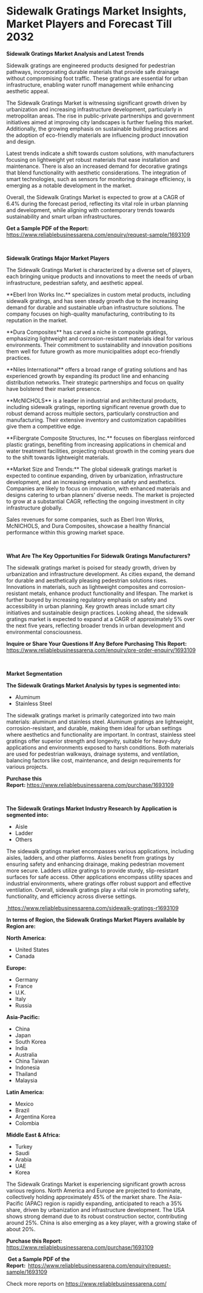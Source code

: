 <p><h1>Sidewalk Gratings Market Insights, Market Players and Forecast Till 2032</h1></p><p><strong>Sidewalk Gratings Market Analysis and Latest Trends</strong></p>
<p><p>Sidewalk gratings are engineered products designed for pedestrian pathways, incorporating durable materials that provide safe drainage without compromising foot traffic. These gratings are essential for urban infrastructure, enabling water runoff management while enhancing aesthetic appeal.</p><p>The Sidewalk Gratings Market is witnessing significant growth driven by urbanization and increasing infrastructure development, particularly in metropolitan areas. The rise in public-private partnerships and government initiatives aimed at improving city landscapes is further fueling this market. Additionally, the growing emphasis on sustainable building practices and the adoption of eco-friendly materials are influencing product innovation and design.</p><p>Latest trends indicate a shift towards custom solutions, with manufacturers focusing on lightweight yet robust materials that ease installation and maintenance. There is also an increased demand for decorative gratings that blend functionality with aesthetic considerations. The integration of smart technologies, such as sensors for monitoring drainage efficiency, is emerging as a notable development in the market.</p><p>Overall, the Sidewalk Gratings Market is expected to grow at a CAGR of 6.4% during the forecast period, reflecting its vital role in urban planning and development, while aligning with contemporary trends towards sustainability and smart urban infrastructures.</p></p>
<p><strong>Get a Sample PDF of the Report:&nbsp;</strong> <a href="https://www.reliablebusinessarena.com/enquiry/request-sample/1693109?utm_campaign=1871&utm_medium=2&utm_source=Github&utm_content=ia&utm_term=08012025&utm_id=sidewalk-gratings">https://www.reliablebusinessarena.com/enquiry/request-sample/1693109</a></p>
<p>&nbsp;</p>
<p><strong>Sidewalk Gratings Major Market Players</strong></p>
<p><p>The Sidewalk Gratings Market is characterized by a diverse set of players, each bringing unique products and innovations to meet the needs of urban infrastructure, pedestrian safety, and aesthetic appeal.</p><p>**Eberl Iron Works Inc.** specializes in custom metal products, including sidewalk gratings, and has seen steady growth due to the increasing demand for durable and sustainable urban infrastructure solutions. The company focuses on high-quality manufacturing, contributing to its reputation in the market.</p><p>**Dura Composites** has carved a niche in composite gratings, emphasizing lightweight and corrosion-resistant materials ideal for various environments. Their commitment to sustainability and innovation positions them well for future growth as more municipalities adopt eco-friendly practices. </p><p>**Niles International** offers a broad range of grating solutions and has experienced growth by expanding its product line and enhancing distribution networks. Their strategic partnerships and focus on quality have bolstered their market presence. </p><p>**McNICHOLS** is a leader in industrial and architectural products, including sidewalk gratings, reporting significant revenue growth due to robust demand across multiple sectors, particularly construction and manufacturing. Their extensive inventory and customization capabilities give them a competitive edge.</p><p>**Fibergrate Composite Structures, Inc.** focuses on fiberglass reinforced plastic gratings, benefiting from increasing applications in chemical and water treatment facilities, projecting robust growth in the coming years due to the shift towards lightweight materials.</p><p>**Market Size and Trends:** The global sidewalk gratings market is expected to continue expanding, driven by urbanization, infrastructure development, and an increasing emphasis on safety and aesthetics. Companies are likely to focus on innovation, with enhanced materials and designs catering to urban planners' diverse needs. The market is projected to grow at a substantial CAGR, reflecting the ongoing investment in city infrastructure globally. </p><p>Sales revenues for some companies, such as Eberl Iron Works, McNICHOLS, and Dura Composites, showcase a healthy financial performance within this growing market space.</p></p>
<p>&nbsp;</p>
<p><strong>What Are The Key Opportunities For Sidewalk Gratings Manufacturers?</strong></p>
<p><p>The sidewalk gratings market is poised for steady growth, driven by urbanization and infrastructure development. As cities expand, the demand for durable and aesthetically pleasing pedestrian solutions rises. Innovations in materials, such as lightweight composites and corrosion-resistant metals, enhance product functionality and lifespan. The market is further buoyed by increasing regulatory emphasis on safety and accessibility in urban planning. Key growth areas include smart city initiatives and sustainable design practices. Looking ahead, the sidewalk gratings market is expected to expand at a CAGR of approximately 5% over the next five years, reflecting broader trends in urban development and environmental consciousness.</p></p>
<p><strong>Inquire or Share Your Questions If Any Before Purchasing This Report:</strong> <a href="https://www.reliablebusinessarena.com/enquiry/pre-order-enquiry/1693109?utm_campaign=1871&utm_medium=2&utm_source=Github&utm_content=ia&utm_term=08012025&utm_id=sidewalk-gratings">https://www.reliablebusinessarena.com/enquiry/pre-order-enquiry/1693109</a></p>
<p>&nbsp;</p>
<p><strong>Market Segmentation</strong></p>
<p><strong>The Sidewalk Gratings Market Analysis by types is segmented into:</strong></p>
<p><ul><li>Aluminum</li><li>Stainless Steel</li></ul></p>
<p><p>The sidewalk gratings market is primarily categorized into two main materials: aluminum and stainless steel. Aluminum gratings are lightweight, corrosion-resistant, and durable, making them ideal for urban settings where aesthetics and functionality are important. In contrast, stainless steel gratings offer superior strength and longevity, suitable for heavy-duty applications and environments exposed to harsh conditions. Both materials are used for pedestrian walkways, drainage systems, and ventilation, balancing factors like cost, maintenance, and design requirements for various projects.</p></p>
<p><strong>Purchase this Report:&nbsp;</strong><a href="https://www.reliablebusinessarena.com/purchase/1693109?utm_campaign=1871&utm_medium=2&utm_source=Github&utm_content=ia&utm_term=08012025&utm_id=sidewalk-gratings">https://www.reliablebusinessarena.com/purchase/1693109</a></p>
<p>&nbsp;</p>
<p><strong>The Sidewalk Gratings Market Industry Research by Application is segmented into:</strong></p>
<p><ul><li>Aisle</li><li>Ladder</li><li>Others</li></ul></p>
<p><p>The sidewalk gratings market encompasses various applications, including aisles, ladders, and other platforms. Aisles benefit from gratings by ensuring safety and enhancing drainage, making pedestrian movement more secure. Ladders utilize gratings to provide sturdy, slip-resistant surfaces for safe access. Other applications encompass utility spaces and industrial environments, where gratings offer robust support and effective ventilation. Overall, sidewalk gratings play a vital role in promoting safety, functionality, and efficiency across diverse settings.</p></p>
<p><a href="https://www.reliablebusinessarena.com/sidewalk-gratings-r1693109?utm_campaign=1871&utm_medium=2&utm_source=Github&utm_content=ia&utm_term=08012025&utm_id=sidewalk-gratings">&nbsp;https://www.reliablebusinessarena.com/sidewalk-gratings-r1693109</a></p>
<p><strong>In terms of Region, the Sidewalk Gratings Market Players available by Region are:</strong></p>
<p>
    <p> <strong> North America: </strong>
        <ul>
            <li>United States</li>
            <li>Canada</li>
        </ul>
        </p> 
    <p> <strong> Europe: </strong>
        <ul>
            <li>Germany</li>
            <li>France</li>
            <li>U.K.</li>
            <li>Italy</li>
            <li>Russia</li>
        </ul>
        </p> 
    <p> <strong> Asia-Pacific: </strong>
        <ul>
            <li>China</li>
            <li>Japan</li>
            <li>South Korea</li>
            <li>India</li>
            <li>Australia</li>
            <li>China Taiwan</li>
            <li>Indonesia</li>
            <li>Thailand</li>
            <li>Malaysia</li>
        </ul>
        </p> 
    <p> <strong> Latin America: </strong>
        <ul>
            <li>Mexico</li>
            <li>Brazil</li>
            <li>Argentina Korea</li>
            <li>Colombia</li>
        </ul>
        </p> 
    <p> <strong> Middle East & Africa: </strong>
        <ul>
            <li>Turkey</li>
            <li>Saudi</li>
            <li>Arabia</li>
            <li>UAE</li>
            <li>Korea</li>
        </ul>
    </p>
    </p>
<p><p>The Sidewalk Gratings Market is experiencing significant growth across various regions. North America and Europe are projected to dominate, collectively holding approximately 45% of the market share. The Asia-Pacific (APAC) region is rapidly expanding, anticipated to reach a 35% share, driven by urbanization and infrastructure development. The USA shows strong demand due to its robust construction sector, contributing around 25%. China is also emerging as a key player, with a growing stake of about 20%.</p></p>
<p><strong>Purchase this Report: </strong><a href="https://www.reliablebusinessarena.com/purchase/1693109?utm_campaign=1871&utm_medium=2&utm_source=Github&utm_content=ia&utm_term=08012025&utm_id=sidewalk-gratings">https://www.reliablebusinessarena.com/purchase/1693109</a></p>
<p>&nbsp;<strong>Get a Sample PDF of the Report:&nbsp;&nbsp;</strong><a href="https://www.reliablebusinessarena.com/enquiry/request-sample/1693109?utm_campaign=1871&utm_medium=2&utm_source=Github&utm_content=ia&utm_term=08012025&utm_id=sidewalk-gratings">https://www.reliablebusinessarena.com/enquiry/request-sample/1693109</a></p>
<p><strong></strong></p>
<p>Check more reports on <a href="https://www.reliablebusinessarena.com/?utm_campaign=1871&utm_medium=2&utm_source=Github&utm_content=ia&utm_term=08012025&utm_id=sidewalk-gratings">https://www.reliablebusinessarena.com/</a></p>